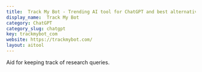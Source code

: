 ```yaml
---
title:  Track My Bot - Trending AI tool for ChatGPT and best alternatives
display_name:  Track My Bot
category: ChatGPT
category_slug: chatgpt
key: trackmybot_com
website: https://trackmybot.com/
layout: aitool
---
```


Aid for keeping track of research queries.
